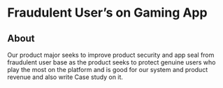 # Fraudulent User’s on Gaming App 

## About

Our product major seeks to improve product security and app seal from fraudulent user base as the product seeks to protect genuine users who play the most on the platform and is good for our system and product revenue and also write Case study on it.
